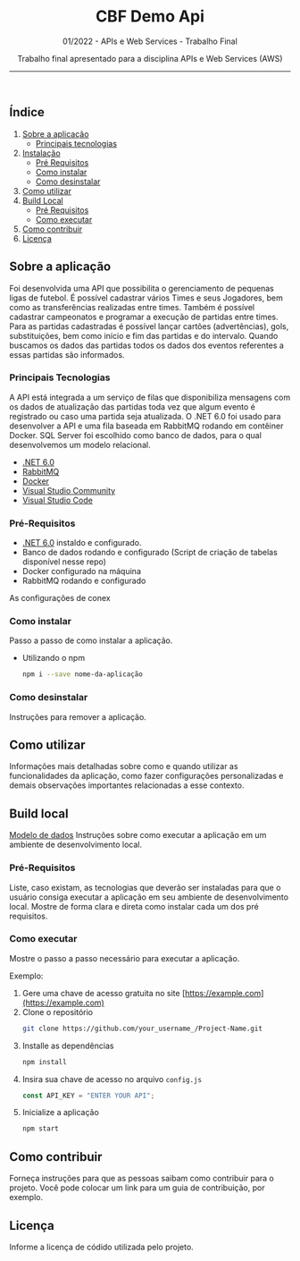 <p align="center">
  <h1 align="center">CBF Demo Api</h1>
  <p align="center">
    01/2022 - APIs e Web Services - Trabalho Final  
  </p>
  <p align="center">
  Trabalho final apresentado para a disciplina APIs e Web Services (AWS)
  </p>
</p>

________________

<br />

## Índice

1. [Sobre a aplicação](#sobre-a-aplicação)
    - [Principais tecnologias](#principais-tecnologias)
2. [Instalação](#instalação)
    - [Pré Requisitos](#pré-requisitos)
    - [Como instalar](#como-instalar)
    - [Como desinstalar](#como-desinstalar)
3. [Como utilizar](#como-utilizar)
4. [Build Local](#build-local)
    - [Pré Requisitos](#pré-requisitos)
    - [Como executar](#como-executar)
5. [Como contribuir](#como-contribuir)
6. [Licença](#licença)

## Sobre a aplicação

Foi desenvolvida uma API que possibilita o gerenciamento de pequenas ligas de futebol. É possível cadastrar vários Times e seus Jogadores, bem como as transferências realizadas entre times. Também é possível cadastrar campeonatos e programar a execução de partidas entre times. Para as partidas cadastradas é possível lançar cartões (advertências), gols, substituições, bem como início e fim das partidas e do intervalo. Quando buscamos os dados das partidas todos os dados dos eventos referentes a essas partidas são informados.


### Principais Tecnologias

A API está integrada a um serviço de filas que disponibiliza mensagens com os dados de atualização das partidas toda vez que algum evento é registrado ou caso uma partida seja atualizada.
O .NET 6.0 foi usado para desenvolver a API e uma fila baseada em RabbitMQ rodando em contêiner Docker. SQL Server foi escolhido como banco de dados, para o qual desenvolvemos um modelo relacional.

- [.NET 6.0](https://dotnet.microsoft.com/)
- [RabbitMQ](https://www.rabbitmq.com/)
- [Docker](https://www.docker.com/)
- [Visual Studio Community](https://visualstudio.microsoft.com/pt-br/vs/community/)
- [Visual Studio Code](https://code.visualstudio.com/)

### Pré-Requisitos

- [.NET 6.0](https://dotnet.microsoft.com/) instaldo e configurado.
- Banco de dados rodando e configurado (Script de criação de tabelas disponível nesse repo)
- Docker configurado na máquina
- RabbitMQ rodando e configurado

As configurações de conex

### Como instalar

Passo a passo de como instalar a aplicação.

- Utilizando o npm

  ```sh
  npm i --save nome-da-aplicação
  ```

### Como desinstalar

Instruções para remover a aplicação.

## Como utilizar

Informações mais detalhadas sobre como e quando utilizar as funcionalidades da aplicação, como fazer configurações personalizadas e demais observações importantes relacionadas a esse contexto.

## Build local

[Modelo de dados](./.assets/Modelo_Banco.jpg)
Instruções sobre como executar a aplicação em um ambiente de desenvolvimento local.

### Pré-Requisitos

Liste, caso existam, as tecnologias que deverão ser instaladas para que o usuário consiga executar a aplicação em seu ambiente de desenvolvimento local. Mostre de forma clara e direta como instalar cada um dos pré requisitos.

### Como executar

Mostre o passo a passo necessário para executar a aplicação.

Exemplo:

1. Gere uma chave de acesso gratuita no site [https://example.com](https://example.com)
2. Clone o repositório
   ```sh
   git clone https://github.com/your_username_/Project-Name.git
   ```
3. Installe as dependências
   ```sh
   npm install
   ```
4. Insira sua chave de acesso no arquivo `config.js`
   ```js
   const API_KEY = "ENTER YOUR API";
   ```
5. Inicialize a aplicação
   ```sh
   npm start
   ```

## Como contribuir

Forneça instruções para que as pessoas saibam como contribuir para o projeto. Você pode colocar um link para um guia de contribuição, por exemplo.

## Licença

Informe a licença de códido utilizada pelo projeto.
